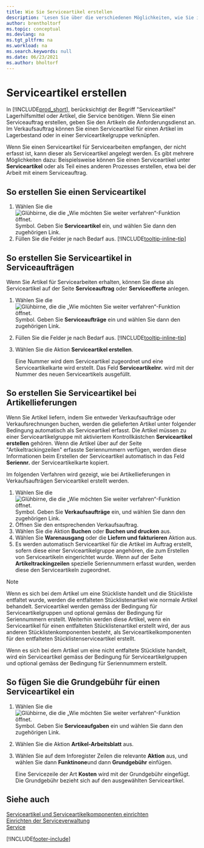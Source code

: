 ```yaml
---
title: Wie Sie Serviceartikel erstellen
description: 'Lesen Sie über die verschiedenen Möglichkeiten, wie Sie in Business Central Serviceartikel erstellen können, zum Beispiel innerhalb eines Serviceauftrags oder beim Versand von Artikeln.'
author: brentholtorf
ms.topic: conceptual
ms.devlang: na
ms.tgt_pltfrm: na
ms.workload: na
ms.search.keywords: null
ms.date: 06/23/2021
ms.author: bholtorf
---
```

# Serviceartikel erstellen

In [!INCLUDE[prod_short](includes/prod_short.md)], berücksichtigt der Begriff "Serviceartikel" Lagerhilfsmittel oder Artikel, die Service benötigen. Wenn Sie einen Serviceauftrag erstellen, geben Sie den Artikeln die Anforderungsdienst an. Im Verkaufsauftrag können Sie einen Serviceartikel für einen Artikel im Lagerbestand oder in einer Serviceartikelgruppe verknüpfen.    

Wenn Sie einen Serviceartikel für Servicearbeiten empfangen, der nicht erfasst ist, kann dieser als Serviceartikel angelegt werden. Es gibt mehrere Möglichkeiten dazu: Beispielsweise können Sie einen Serviceartikel unter **Serviceartikel** oder als Teil eines anderen Prozesses erstellen, etwa bei der Arbeit mit einem Serviceauftrag.   

## So erstellen Sie einen Serviceartikel

1. Wählen Sie die ![Glühbirne, die die „Wie möchten Sie weiter verfahren“-Funktion öffnet.](media/ui-search/search_small.png "Tell Me-Funktion") Symbol. Geben Sie **Serviceartikel** ein, und wählen Sie dann den zugehörigen Link.
2. Füllen Sie die Felder je nach Bedarf aus. [!INCLUDE[tooltip-inline-tip](includes/tooltip-inline-tip_md.md)]  

## So erstellen Sie Serviceartikel in Serviceaufträgen

Wenn Sie Artikel für Servicearbeiten erhalten, können Sie diese als Serviceartikel auf der Seite **Serviceauftrag** oder **Serviceofferte** anlegen.  

1. Wählen Sie die ![Glühbirne, die die „Wie möchten Sie weiter verfahren“-Funktion öffnet.](media/ui-search/search_small.png "Tell Me-Funktion") Symbol. Geben Sie **Serviceaufträge** ein und wählen Sie dann den zugehörigen Link.  
2. Füllen Sie die Felder je nach Bedarf aus. [!INCLUDE[tooltip-inline-tip](includes/tooltip-inline-tip_md.md)]  
3. Wählen Sie die Aktion **Serviceartikel erstellen**.  

    Eine Nummer wird dem Serviceartikel zugeordnet und eine Serviceartikelkarte wird erstellt. Das Feld **Serviceartikelnr.** wird mit der Nummer des neuen Serviceartikels ausgefüllt.

## So erstellen Sie Serviceartikel bei Artikellieferungen

Wenn Sie Artikel liefern, indem Sie entweder Verkaufsaufträge oder Verkaufsrechnungen buchen, werden die gelieferten Artikel unter folgender Bedingung automatisch als Serviceartikel erfasst. Die Artikel müssen zu einer Serviceartikelgruppe mit aktiviertem Kontrollkästchen **Serviceartikel erstellen** gehören. Wenn die Artikel über auf der Seite "Artikeltrackingzeilen" erfasste Seriennummern verfügen, werden diese Informationen beim Erstellen der Serviceartikel automatisch in das Feld **Seriennr.** der Serviceartikelkarte kopiert.  

Im folgenden Verfahren wird gezeigt, wie bei Artikellieferungen in Verkaufsaufträgen Serviceartikel erstellt werden.  

1. Wählen Sie die ![Glühbirne, die die „Wie möchten Sie weiter verfahren“-Funktion öffnet.](media/ui-search/search_small.png "Tell Me-Funktion") Symbol. Geben Sie **Verkaufsaufträge** ein, und wählen Sie dann den zugehörigen Link.  
2. Öffnen Sie den entsprechenden Verkaufsauftrag.  
3. Wählen Sie die Aktion **Buchen** oder **Buchen und drucken** aus.  
4. Wählen Sie **Warenausgang** oder die **Liefern und fakturieren** Aktion aus.  
5. Es werden automatisch Serviceartikel für die Artikel im Auftrag erstellt, sofern diese einer Serviceartikelgruppe angehören, die zum Erstellen von Serviceartikeln eingerichtet wurde. Wenn auf der Seite **Artikeltrackingzeilen** spezielle Seriennummern erfasst wurden, werden diese den Serviceartikeln zugeordnet.  

> [!NOTE]  
>  Wenn es sich bei dem Artikel um eine Stückliste handelt und die Stückliste entfaltet wurde, werden die entfalteten Stücklistenartikel wie normale Artikel behandelt. Serviceartikel werden gemäss der Bedingung für Serviceartikelgruppen und optional gemäss der Bedingung für Seriennummern erstellt. Weiterhin werden diese Artikel, wenn ein Serviceartikel für einen entfalteten Stücklistenartikel erstellt wird, der aus anderen Stücklistenkomponenten besteht, als Serviceartikelkomponenten für den entfalteten Stücklistenserviceartikel erstellt.  
>   
>  Wenn es sich bei dem Artikel um eine nicht entfaltete Stückliste handelt, wird ein Serviceartikel gemäss der Bedingung für Serviceartikelgruppen und optional gemäss der Bedingung für Seriennummern erstellt.  

## So fügen Sie die Grundgebühr für einen Serviceartikel ein

1. Wählen Sie die ![Glühbirne, die die „Wie möchten Sie weiter verfahren“-Funktion öffnet.](media/ui-search/search_small.png "Tell Me-Funktion") Symbol. Geben Sie **Serviceaufgaben** ein und wählen Sie dann den zugehörigen Link.
2. Wählen Sie die Aktion **Artikel-Arbeitsblatt** aus.
3. Wählen Sie auf dem Inforegister Zeilen die relevante **Aktion** aus, und wählen Sie dann **Funktinone**und dann **Grundgebühr** einfügen.  

    Eine Servicezeile der Art **Kosten** wird mit der Grundgebühr eingefügt. Die Grundgebühr bezieht sich auf den ausgewählten Serviceartikel.

## Siehe auch 

[Serviceartikel und Serviceartikelkomponenten einrichten](service-how-setup-service-items.md)  
[Einrichten der Serviceverwaltung](service-setup-service.md)  
[Service](service-service.md)  


[!INCLUDE[footer-include](includes/footer-banner.md)]
